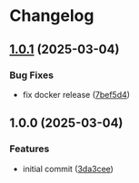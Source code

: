 # Changelog

## [1.0.1](https://github.com/slawo/go-hello/compare/v1.0.0...v1.0.1) (2025-03-04)


### Bug Fixes

* fix docker release ([7bef5d4](https://github.com/slawo/go-hello/commit/7bef5d4d3448444d5350ed2d98ce2eb387df83b9))

## 1.0.0 (2025-03-04)


### Features

* initial commit ([3da3cee](https://github.com/slawo/go-hello/commit/3da3cee812a89cc30d25f43d184dad11ab082232))
